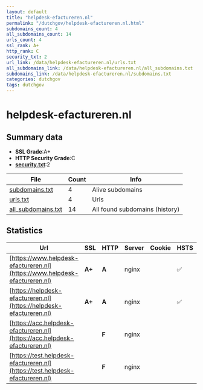 ```yaml
---
layout: default
title: "helpdesk-efactureren.nl"
permalink: "/dutchgov/helpdesk-efactureren.nl.html"
subdomains_count: 4
all_subdomains_count: 14
urls_count: 4
ssl_rank: A+
http_rank: C
security_txt: 2
url_link: /data/helpdesk-efactureren.nl/urls.txt
all_subdomains_link: /data/helpdesk-efactureren.nl/all_subdomains.txt
subdomains_link: /data/helpdesk-efactureren.nl/subdomains.txt
categories: dutchgov
tags: dutchgov
---
```



# helpdesk-efactureren.nl
## Summary data


 - **SSL Grade**:A+
 - **HTTP Security Grade**:C
 - **[security.txt](https://www.digitaleoverheid.nl/nieuws/standaard-security-txt-nu-verplicht-voor-overheid/)**:2


| File       | Count | Info |
|------------|-------|------|
|[subdomains.txt](/DutchGovScope/data/helpdesk-efactureren.nl/subdomains.txt)|4|Alive subdomains|
|[urls.txt](/DutchGovScope/data/helpdesk-efactureren.nl/urls.txt)|4|Urls|
|[all_subdomains.txt](/DutchGovScope/data/helpdesk-efactureren.nl/all_subdomains.txt)|14|All found subdomains (history)|


## Statistics


| Url | SSL | HTTP | Server | Cookie | HSTS | CORS | CTO | CSP | XFO | XXP | RP |FP| Tech |Title |
|--------|-------|-------|------|------|------|------|------|------|------|------|------|------|------|------|
|[https://www.helpdesk-efactureren.nl](https://www.helpdesk-efactureren.nl)| **A+**| **A**|nginx| |:white_check_mark: | | | | :white_check_mark: | :white_check_mark: | :white_check_mark: | |Drupal:10 HSTS Nginx PHP|E-factureren aan...|
|[https://helpdesk-efactureren.nl](https://helpdesk-efactureren.nl)| **A+**| **A**|nginx| |:white_check_mark: | | | | :white_check_mark: | :white_check_mark: | :white_check_mark: | |HSTS Nginx|301 Moved Perman...|
|[https://acc.helpdesk-efactureren.nl](https://acc.helpdesk-efactureren.nl)| | **F**|nginx| | | | | | | | :white_check_mark: | |Basic HSTS Nginx|401 Authorizatio...|
|[https://test.helpdesk-efactureren.nl](https://test.helpdesk-efactureren.nl)| | **F**|nginx| | | | | | | | :white_check_mark: | |Basic HSTS Nginx|401 Authorizatio...|


